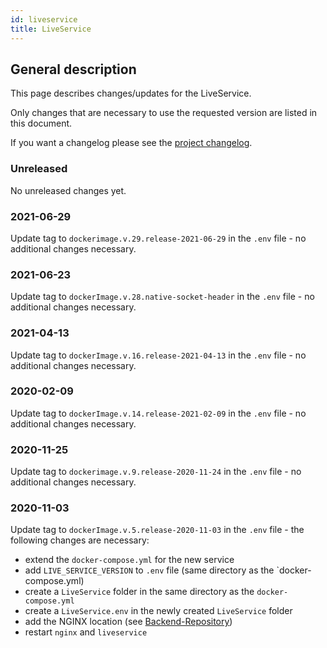 ```yaml
---
id: liveservice
title: LiveService
---
```


## General description

This page describes changes/updates for the LiveService.

Only changes that are necessary to use the requested version are listed in this document.

If you want a changelog please see the [project changelog](https://github.com/CaritasDeutschland/caritas-onlineBeratung-liveservice/blob/master/CHANGELOG.md).

### Unreleased

No unreleased changes yet.

### 2021-06-29

Update tag to `dockerimage.v.29.release-2021-06-29` in the `.env` file - no additional changes necessary.

### 2021-06-23

Update tag to `dockerImage.v.28.native-socket-header` in the `.env` file - no additional changes necessary.

### 2021-04-13

Update tag to `dockerImage.v.16.release-2021-04-13` in the `.env` file - no additional changes necessary.

### 2020-02-09

Update tag to `dockerImage.v.14.release-2021-02-09` in the `.env` file - no additional changes necessary.

### 2020-11-25

Update tag to `dockerimage.v.9.release-2020-11-24` in the `.env` file - no additional changes necessary.

### 2020-11-03

Update tag to `dockerImage.v.5.release-2020-11-03` in the `.env` file - the following changes are necessary:
 - extend the `docker-compose.yml` for the new service
 - add `LIVE_SERVICE_VERSION` to `.env` file (same directory as the `docker-compose.yml)
 - create a `LiveService` folder in the same directory as the `docker-compose.yml`
 - create a `LiveService.env` in the newly created `LiveService` folder
 - add the NGINX location (see [Backend-Repository](https://github.com/CaritasDeutschland/caritas-onlineBeratung-backend))
 - restart `nginx` and `liveservice `
